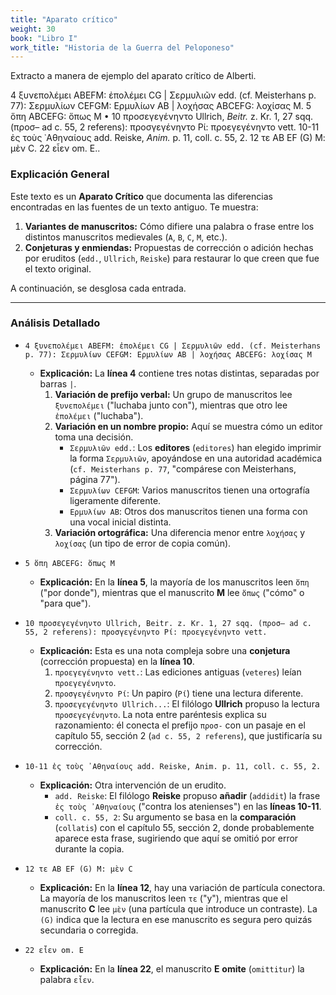 ```yaml
---
title: "Aparato crítico"
weight: 30
book: "Libro I"
work_title: "Historia de la Guerra del Peloponeso"
---
```

Extracto a manera de ejemplo del aparato crítico de Alberti.

4 ξυνεπολέμει ΑBEFM: ἐπολέμει CG | Σερμυλιῶν edd. (cf. Meisterhans p. 77): Σερμυλίων CEFGM: Ερμυλίων ΑΒ | λοχήσας ABCEFG: λοχίσας Μ. 5 ὅπη ΑBCEFG: ὅπως Μ • 10 προσεγεγένηντο Ullrich, <em>Beitr.</em> z. Kr. 1, 27 sqq. (προσ– ad c. 55, 2 referens): προσγεγένηντο Ρί: προεγεγένηντο vett. 10-11 ἐς τοὺς ᾿Αθηναίους add. Reiske, <em>Anim.</em> p. 11, coll. c. 55, 2. 12 τε ΑΒ EF (G) Μ: μὲν C. 22 εἶεν om. Ε..


### Explicación General

Este texto es un **Aparato Crítico** que documenta las diferencias encontradas en las fuentes de un texto antiguo. Te muestra:
1.  **Variantes de manuscritos:** Cómo difiere una palabra o frase entre los distintos manuscritos medievales (`A`, `B`, `C`, `M`, etc.).
2.  **Conjeturas y enmiendas:** Propuestas de corrección o adición hechas por eruditos (`edd.`, `Ullrich`, `Reiske`) para restaurar lo que creen que fue el texto original.

A continuación, se desglosa cada entrada.

---

### Análisis Detallado

* `4 ξυνεπολέμει ΑBEFM: ἐπολέμει CG | Σερμυλιῶν edd. (cf. Meisterhans p. 77): Σερμυλίων CEFGM: Ερμυλίων ΑΒ | λοχήσας ABCEFG: λοχίσας Μ`
    * **Explicación:** La **línea 4** contiene tres notas distintas, separadas por barras `|`.
        1.  **Variación de prefijo verbal:** Un grupo de manuscritos lee `ξυνεπολέμει` ("luchaba junto con"), mientras que otro lee `ἐπολέμει` ("luchaba").
        2.  **Variación en un nombre propio:** Aquí se muestra cómo un editor toma una decisión.
            * `Σερμυλιῶν edd.`: Los **editores** (`editores`) han elegido imprimir la forma `Σερμυλιῶν`, apoyándose en una autoridad académica (`cf. Meisterhans p. 77`, "compárese con Meisterhans, página 77").
            * `Σερμυλίων CEFGM`: Varios manuscritos tienen una ortografía ligeramente diferente.
            * `Ερμυλίων ΑΒ`: Otros dos manuscritos tienen una forma con una vocal inicial distinta.
        3.  **Variación ortográfica:** Una diferencia menor entre `λοχήσας` y `λοχίσας` (un tipo de error de copia común).

* `5 ὅπη ΑBCEFG: ὅπως Μ`
    * **Explicación:** En la **línea 5**, la mayoría de los manuscritos leen `ὅπη` ("por donde"), mientras que el manuscrito **M** lee `ὅπως` ("cómo" o "para que").

* `10 προσεγεγένηντο Ullrich, Beitr. z. Kr. 1, 27 sqq. (προσ– ad c. 55, 2 referens): προσγεγένηντο Ρί: προεγεγένηντο vett.`
    * **Explicación:** Esta es una nota compleja sobre una **conjetura** (corrección propuesta) en la **línea 10**.
        1.  `προεγεγένηντο vett.`: Las ediciones antiguas (`veteres`) leían `προεγεγένηντο`.
        2.  `προσγεγένηντο Ρί`: Un papiro (`Ρί`) tiene una lectura diferente.
        3.  `προσεγεγένηντο Ullrich...`: El filólogo **Ullrich** propuso la lectura `προσεγεγένηντο`. La nota entre paréntesis explica su razonamiento: él conecta el prefijo `προσ-` con un pasaje en el capítulo 55, sección 2 (`ad c. 55, 2 referens`), que justificaría su corrección.

* `10-11 ἐς τοὺς ᾿Αθηναίους add. Reiske, Anim. p. 11, coll. c. 55, 2.`
    * **Explicación:** Otra intervención de un erudito.
        * `add. Reiske`: El filólogo **Reiske** propuso **añadir** (`addidit`) la frase `ἐς τοὺς ᾿Αθηναίους` ("contra los atenienses") en las **líneas 10-11**.
        * `coll. c. 55, 2`: Su argumento se basa en la **comparación** (`collatis`) con el capítulo 55, sección 2, donde probablemente aparece esta frase, sugiriendo que aquí se omitió por error durante la copia.

* `12 τε ΑΒ EF (G) Μ: μὲν C`
    * **Explicación:** En la **línea 12**, hay una variación de partícula conectora. La mayoría de los manuscritos leen `τε` ("y"), mientras que el manuscrito **C** lee `μὲν` (una partícula que introduce un contraste). La `(G)` indica que la lectura en ese manuscrito es segura pero quizás secundaria o corregida.

* `22 εἶεν om. Ε`
    * **Explicación:** En la **línea 22**, el manuscrito **E** **omite** (`omittitur`) la palabra `εἶεν`.